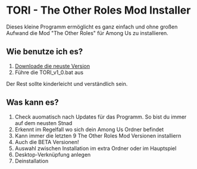 # TORI - The Other Roles Mod Installer

Dieses kleine Programm ermöglicht es ganz einfach und ohne großen Aufwand die Mod "The Other Roles" für Among Us zu installieren.

## Wie benutze ich es?
1. [Downloade die neuste Version](https://github.com/DasMonschta/tori/releases/download/1.0/TORI_v1_0.bat)
2. Führe die TORI_v1_0.bat aus

Der Rest sollte kinderleicht und verständlich sein.

## Was kann es?
1. Check auomatisch nach Updates für das Programm. So bist du immer auf dem neusten Stnad
2. Erkennt im Regelfall wo sich dein Among Us Ordner befindet
3. Kann immer die letzten 9 The Other Roles Mod Versionen installiern
4. Auch die BETA Versionen!
5. Auswahl zwischen Installation im extra Ordner oder im Hauptspiel
6. Desktop-Verknüpfung anlegen
7. Deinstallation
